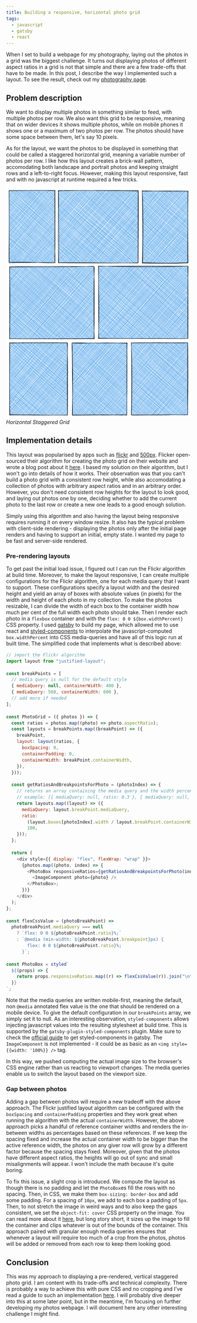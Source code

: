 ```yaml
---
title: Building a responsive, horizontal photo grid
tags:
  - javascript
  - gatsby
  - react
---
```


When I set to build a webpage for my photography, laying out the photos in a grid was the biggest challenge. It turns out displaying photos of different aspect ratios in a grid is not that simple and there are a few trade-offs that have to be made. In this post, I describe the way I implemented such a layout. To see the result, check out my [photography page](https://photos.lucianbc.com/).

## Problem description

We want to display multiple photos in something similar to feed, with multiple photos per row. We also want this grid to be responsive, meaning that on wider devices it shows multiple photos, while on mobile phones it shows one or a maximum of two photos per row. The photos should have some space between them, let's say 10 pixels.

As for the layout, we want the photos to be displayed in something that could be called a staggered horizontal grid, meaning a variable number of photos per row. I like how this layout creates a brick-wall pattern, accomodating both landscape and portrait photos and keeping straight rows and a left-to-right focus. However, making this layout responsive, fast and with no javascript at runtime required a few tricks.

![Horizontal Staggered Grid](./1vj5dguou8tkfboetkea.png)
_Horizontal Staggered Grid_

## Implementation details

This layout was popularised by apps such as [flickr](https://www.flickr.com/search/?text=landscape) and [500px](https://500px.com/search?q=landscape&type=photos&sort=relevance). Flicker open-sourced their algorithm for creating the photo grid on their website and wrote a blog post about it [here](https://code.flickr.net/2016/04/05/our-justified-layout-goes-open-source/). I based my solution on their algorithm, but I won't go into details of how it works. Their observation was that you can't build a photo grid with a consistent row height, while also accomodating a collection of photos with arbitrary aspect ratios and in an arbitrary order. However, you don't need consistent row heights for the layout to look good, and laying out photos one by one, deciding whether to add the current photo to the last row or create a new one leads to a good enough solution.

Simply using this algorithm and also having the layout being responsive requires running it on every window resize. It also has the typical problem with client-side rendering - displaying the photos only after the initial page renders and having to support an initial, empty state. I wanted my page to be fast and server-side rendered.

### Pre-rendering layouts

To get past the initial load issue, I figured out I can run the Flickr algorithm at build time. Moreover, to make the layout responsive, I can create multiple configurations for the Flickr algorithm, one for each media query that I want to support. These configurations specify a layout width and the desired height and yield an array of boxes with absolute values (in pixels) for the width and height of each photo in my collection. To make the photos resizable, I can divide the width of each box to the container width how much per cent of the full width each photo should take. Then I render each photo in a `flexbox` container and with the `flex: 0 0 ${box.widthPercent}` CSS property. I used [gatsby](https://www.gatsbyjs.com/) to build my page, which allowed me to use react and [styled-components](https://styled-components.com/) to interpolate the javascript-computed `box.widthPercent` into CSS media-queries and have all of this logic run at built time. The simplified code that implements what is described above:

```js
// import the Flickr algorithm
import layout from "justified-layout";

const breakPoints = [
  // media query is null for the default style
  { mediaQuery: null, containerWidth: 400 },
  { mediaQuery: 568, containerWidth: 600 },
  // add more if needed
];

const PhotoGrid = ({ photos }) => {
  const ratios = photos.map((photo) => photo.aspectRatio);
  const layouts = breakPoints.map((breakPoint) => ({
    breakPoint,
    layout: layout(ratios, {
      boxSpacing: 0,
      containerPadding: 0,
      containerWidth: breakPoint.containerWidth,
    }),
  }));

  const getRatiosAndBreakpointsForPhoto = (photoIndex) => {
    // returns an array containing the media query and the width percentage the photo should take on that media query
    // example: [{ mediaQuery: null, ratio: 0.3 }, { mediaQuery: null, ratio: 0.8 }]
    return layouts.map((layout) => ({
      mediaQuery: layout.breakPoint.mediaQuery,
      ratio:
        (layout.boxes[photoIndex].width / layout.breakPoint.containerWidth) *
        100,
    }));
  };

  return (
    <div style={{ display: "flex", flexWrap: "wrap" }}>
      {photos.map((photo, index) => {
        <PhotoBox responsiveRatios={getRatiosAndBreakpointsForPhoto(index)}>
          <ImageComponent photo={photo} />
        </PhotoBox>;
      })}
    </div>
  );
};

const flexCssValue = (photoBreakPoint) =>
  photoBreakPoint.mediaQuery === null
    ? `flex: 0 0 ${photoBreakPoint.ratio}%;`
    : `@media (min-width: ${photoBreakPoint.breakpoint}px) {
        flex: 0 0 ${photoBreakPoint.ratio}%;
      }`;

const PhotoBox = styled`
  ${(props) => {
    return props.responsiveRatios.map((r) => flexCssValue(r)).join("\n");
  }}
`;
```

Note that the media queries are written mobile-first, meaning the default, non `@media` annotated flex value is the one that should be rendered on a mobile device. To give the default configuration in our `breakPoints` array, we simply set it to null. As an interesting observation, `styled-components` allows injecting javascript values into the resulting stylesheet at build time. This is supported by the `gatsby-plugin-styled-components` plugin. Make sure to check the [official guide](https://www.gatsbyjs.com/docs/how-to/styling/styled-components/) to get styled-components in gatsby. The `ImageComponent` is not implemented - it could be as basic as an `<img style={{width: '100%}} />` tag.

In this way, we pushed computing the actual image size to the browser's CSS engine rather than us reacting to viewport changes. The media queries enable us to switch the layout based on the viewport size.

### Gap between photos

Adding a gap between photos will require a new tradeoff with the above approach. The Flickr justified layout algorithm can be configured with the `boxSpacing` and `containerPadding` properties and they work great when running the algorithm with the actual `containerWidth`. However, the above approach picks a handful of reference container widths and renders the in-between widths as percentages based on these references. If we keep the spacing fixed and increase the actual container width to be bigger than the active reference width, the photos on any giver row will grow by a different factor because the spacing stays fixed. Moreover, given that the photos have different aspect ratios, the heights will go out of sync and small misalignments will appear. I won't include the math because it's quite boring.

To fix this issue, a slight crop is introduced. We compute the layout as though there is no padding and let the `PhotoBox`es fill the rows with no spacing. Then, in CSS, we make them `box-sizing: border-box` and add some padding. For a spacing of `10px`, we add to each box a padding of `5px`. Then, to not stretch the image in weird ways and to also keep the gaps consistent, we set the `object-fit: cover` CSS property on the image. You can read more about it [here](https://developer.mozilla.org/en-US/docs/Web/CSS/object-fit), but long story short, it sizes up the image to fill the container and clips whatever is out of the bounds of the container. This approach paired with granular enough media queries ensures that whenever a layout will require too much of a crop from the photos, photos will be added or removed from each row to keep them looking good.

## Conclusion

This was my approach to displaying a pre-rendered, vertical staggered photo grid. I am content with its trade-offs and technical complexity. There is probably a way to achieve this with pure CSS and no cropping and I've read a guide to such an implementation [here](https://github.com/xieranmaya/blog/issues/6). I will probably dive deeper into this at some later point, but in the meantime, I'm focusing on further developing my photos webpage. I will document here any other interesting challenge I might find.
